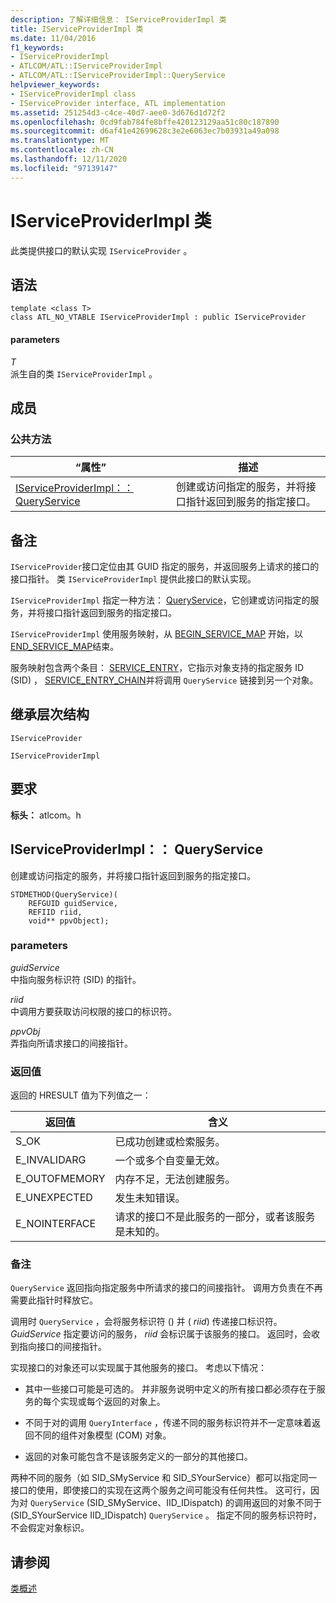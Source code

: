 ```yaml
---
description: 了解详细信息： IServiceProviderImpl 类
title: IServiceProviderImpl 类
ms.date: 11/04/2016
f1_keywords:
- IServiceProviderImpl
- ATLCOM/ATL::IServiceProviderImpl
- ATLCOM/ATL::IServiceProviderImpl::QueryService
helpviewer_keywords:
- IServiceProviderImpl class
- IServiceProvider interface, ATL implementation
ms.assetid: 251254d3-c4ce-40d7-aee0-3d676d1d72f2
ms.openlocfilehash: 0cd9fab784fe8bffe420123129aa51c80c187890
ms.sourcegitcommit: d6af41e42699628c3e2e6063ec7b03931a49a098
ms.translationtype: MT
ms.contentlocale: zh-CN
ms.lasthandoff: 12/11/2020
ms.locfileid: "97139147"
---
```

# <a name="iserviceproviderimpl-class"></a>IServiceProviderImpl 类

此类提供接口的默认实现 `IServiceProvider` 。

## <a name="syntax"></a>语法

```
template <class T>
class ATL_NO_VTABLE IServiceProviderImpl : public IServiceProvider
```

#### <a name="parameters"></a>parameters

*T*<br/>
派生自的类 `IServiceProviderImpl` 。

## <a name="members"></a>成员

### <a name="public-methods"></a>公共方法

|“属性”|描述|
|----------|-----------------|
|[IServiceProviderImpl：： QueryService](#queryservice)|创建或访问指定的服务，并将接口指针返回到服务的指定接口。|

## <a name="remarks"></a>备注

`IServiceProvider`接口定位由其 GUID 指定的服务，并返回服务上请求的接口的接口指针。 类 `IServiceProviderImpl` 提供此接口的默认实现。

`IServiceProviderImpl` 指定一种方法： [QueryService](#queryservice)，它创建或访问指定的服务，并将接口指针返回到服务的指定接口。

`IServiceProviderImpl` 使用服务映射，从 [BEGIN_SERVICE_MAP](service-map-macros.md#begin_service_map) 开始，以 [END_SERVICE_MAP](service-map-macros.md#end_service_map)结束。

服务映射包含两个条目： [SERVICE_ENTRY](service-map-macros.md#service_entry)，它指示对象支持的指定服务 ID (SID) ， [SERVICE_ENTRY_CHAIN](service-map-macros.md#service_entry_chain)并将调用 `QueryService` 链接到另一个对象。

## <a name="inheritance-hierarchy"></a>继承层次结构

`IServiceProvider`

`IServiceProviderImpl`

## <a name="requirements"></a>要求

**标头：** atlcom。h

## <a name="iserviceproviderimplqueryservice"></a><a name="queryservice"></a> IServiceProviderImpl：： QueryService

创建或访问指定的服务，并将接口指针返回到服务的指定接口。

```
STDMETHOD(QueryService)(
    REFGUID guidService,
    REFIID riid,
    void** ppvObject);
```

### <a name="parameters"></a>parameters

*guidService*<br/>
中指向服务标识符 (SID) 的指针。

*riid*<br/>
中调用方要获取访问权限的接口的标识符。

*ppvObj*<br/>
弄指向所请求接口的间接指针。

### <a name="return-value"></a>返回值

返回的 HRESULT 值为下列值之一：

|返回值|含义|
|------------------|-------------|
|S_OK|已成功创建或检索服务。|
|E_INVALIDARG|一个或多个自变量无效。|
|E_OUTOFMEMORY|内存不足，无法创建服务。|
|E_UNEXPECTED|发生未知错误。|
|E_NOINTERFACE|请求的接口不是此服务的一部分，或者该服务是未知的。|

### <a name="remarks"></a>备注

`QueryService` 返回指向指定服务中所请求的接口的间接指针。 调用方负责在不再需要此指针时释放它。

调用时 `QueryService` ，会将服务标识符 () 并 ( *riid*) 传递接口标识符。 *GuidService* 指定要访问的服务， *riid* 会标识属于该服务的接口。 返回时，会收到指向接口的间接指针。

实现接口的对象还可以实现属于其他服务的接口。 考虑以下情况：

- 其中一些接口可能是可选的。 并非服务说明中定义的所有接口都必须存在于服务的每个实现或每个返回的对象上。

- 不同于对的调用 `QueryInterface` ，传递不同的服务标识符并不一定意味着返回不同的组件对象模型 (COM) 对象。

- 返回的对象可能包含不是该服务定义的一部分的其他接口。

两种不同的服务（如 SID_SMyService 和 SID_SYourService）都可以指定同一接口的使用，即使接口的实现在这两个服务之间可能没有任何共性。 这可行，因为对 `QueryService` (SID_SMyService、IID_IDispatch) 的调用返回的对象不同于 (SID_SYourService IID_IDispatch) `QueryService` 。 指定不同的服务标识符时，不会假定对象标识。

## <a name="see-also"></a>请参阅

[类概述](../../atl/atl-class-overview.md)
